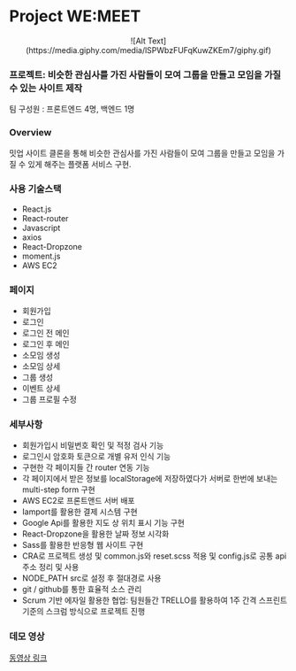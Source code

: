 # Project WE:MEET

<center>![Alt Text](https://media.giphy.com/media/lSPWbzFUFqKuwZKEm7/giphy.gif)</center>


### 프로젝트: 비슷한 관심사를 가진 사람들이 모여 그룹을 만들고 모임을 가질 수 있는 사이트 제작 

팀 구성원 : 프론트엔드 4명, 백엔드 1명

### Overview

밋업 사이트 클론을 통해 비슷한 관심사를 가진 사람들이 모여 그룹을 만들고 모임을 가질 수 있게 해주는 플랫폼 서비스 구현.


### 사용 기술스택

- React.js
- React-router
- Javascript
- axios
- React-Dropzone
- moment.js
- AWS EC2

### 페이지

- 회원가입
- 로그인
- 로그인 전 메인
- 로그인 후 메인
- 소모임 생성
- 소모임 상세
- 그룹 생성
- 이벤트 상세
- 그룹 프로필 수정

### 세부사항

- 회원가입시 비밀번호 확인 및 적정 검사 기능
- 로그인시 암호화 토큰으로 개별 유저 인식 기능
- 구현한 각 페이지들 간 router 연동 기능
- 각 페이지에서 받은 정보를 localStorage에 저장하였다가 서버로 한번에 보내는 multi-step form 구현
- AWS EC2로 프론트앤드 서버 배포
- Iamport를 활용한 결제 시스템 구현
- Google Api를 활용한 지도 상 위치 표시 기능 구현
- React-Dropzone을 활용한 날짜 정보 시각화
- Sass를 활용한 반응형 웹 사이트 구현
- CRA로 프로젝트 생성 및 common.js와 reset.scss 적용 및 config.js로 공통 api주소 정리 및 사용
- NODE_PATH src로 설정 후 절대경로 사용
- git / github를 통한 효율적 소스 관리
- Scrum 기반 에자일 활용한 협업: 팀원들간 TRELLO를 활용하여 1주 간격 스프린트 기준의 스크럼 방식으로 프로젝트 진행

### 데모 영상

<a href="https://www.youtube.com/watch?v=UVTyS84aiC4">동영상 링크</a>
